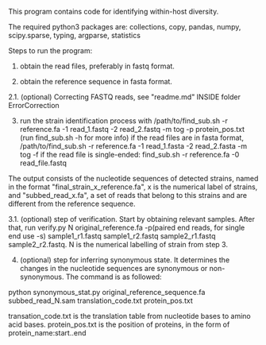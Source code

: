 This program contains code for identifying within-host diversity.

The required python3 packages are:
collections, copy, pandas, numpy, scipy.sparse, typing, argparse, statistics

Steps to run the program:
1. obtain the read files, preferably in fastq format.

2. obtain the reference sequence in fasta format.

2.1. (optional) Correcting FASTQ reads, see "readme.md" INSIDE folder ErrorCorrection

3. run the strain identification process with /path/to/find_sub.sh -r reference.fa -1 read_1.fastq -2 read_2.fastq -m tog -p protein_pos.txt (run find_sub.sh -h for more info)
if the read files are in fasta format,
/path/to/find_sub.sh -r reference.fa -1 read_1.fasta -2 read_2.fasta -m tog -f
if the read file is single-ended:
find_sub.sh -r reference.fa -0 read_file.fastq

The output consists of the nucleotide sequences of detected strains, named in the format "final_strain_x_reference.fa", x is the numerical label of strains, and "subbed_read_x.fa", a set of reads that belong to this strains and are different from the reference sequence.

3.1. (optional) step of verification. Start by obtaining relevant samples. After that, run verify.py N original_reference.fa -p(paired end reads, for single end use -s) sample1_r1.fastq sample1_r2.fastq sample2_r1.fastq sample2_r2.fastq.
N is the numerical labelling of strain from step 3.

4. (optional) step for inferring synonymous state. It determines the changes in the nucleotide sequences are synonymous or non-synonymous. The command is as followed:

python synonymous_stat.py original_reference_sequence.fa subbed_read_N.sam translation_code.txt protein_pos.txt

transation_code.txt is the translation table from nucleotide bases to amino acid bases. protein_pos.txt is the position of proteins, in the form of protein_name:start..end

